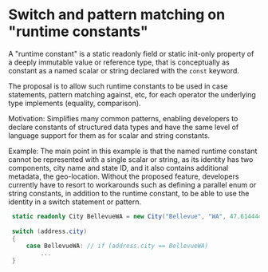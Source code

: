 # Switch and pattern matching on "runtime constants"

A "runtime constant" is a static readonly field or static init-only property of a deeply immutable value or reference type, that is conceptually as constant as a named scalar or string declared with the `const` keyword.

The proposal is to allow such runtime constants to be used in case statements, pattern matching against, etc, for each operator the underlying type implements (equality, comparison).

Motivation: Simplifies many common patterns, enabling developers to declare constants of structured data types and have the same level of language support for them as for scalar and string constants.

Example: The main point in this example is that the named runtime constant cannot be represented with a single scalar or string, as its identity has two components, city name and state ID, and it also contains additional metadata, the geo-location. Without the proposed feature, developers currently have to resort to workarounds such as defining a parallel enum or string constants, in addition to the runtime constant, to be able to use the identity in a switch statement or pattern. 

```csharp
 static readonly City BellevueWA = new City("Bellevue", "WA", 47.614444, -122.1925);
  
 switch (address.city)
 {
     case BellevueWA: // if (address.city == BellevueWA)
         ...
 }
```
